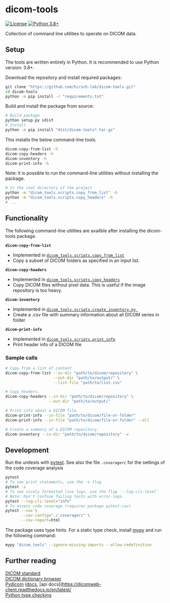 # dicom-tools

[![License](https://img.shields.io/pypi/l/roc-utils)](https://github.com/hirsch-lab/dicom-tools/blob/main/LICENSE)
[![Python 3.8+](https://img.shields.io/badge/python-3.8+-blue.svg)](https://www.python.org/downloads/)

Collection of command line utilities to operate on DICOM data.

## Setup


The tools are written entirely in Python. It is recommended to use Python version: 3.8+. 

Download the repository and install required packages:

```bash
git clone "https://github.com/hirsch-lab/dicom-tools.git"
cd dicom-tools
python -m pip install -r "requirements.txt"
```

Build and install the package from source:

```bash
# Build package
python setup.py sdist
# Install
python -m pip install "dist/dicom-tools*.tar.gz"
```

This installs the below command-line tools. 

```bash
dicom-copy-from-list -h
dicom-copy-headers -h
dicom-inventory -h
dicom-print-info -h
```

Note: it is possible to run the command-line utilities without installing the package. 

```bash
# In the root directory of the project
python -m "dicom_tools.scripts.copy_from_list" -h
python -m "dicom_tools.scripts.copy_headers" -h
# ...
```


## Functionality

The following command-line utilities are availble after installing the dicom-tools package.

**`dicom-copy-from-list`**

- Implemented in [`dicom_tools.scripts.copy_from_list`](https://github.com/hirsch-lab/dicom-tools/blob/main/dicom_tools/scripts/copy_from_list.py)
- Copy a subset of DICOM folders as specified in an input list.


**`dicom-copy-headers`**

- Implemented in [`dicom_tools.scripts.copy_headers`](https://github.com/hirsch-lab/dicom-tools/blob/main/dicom_tools/scripts/copy_headers.py)
- Copy DICOM files without pixel data. This is useful if the image repository is too heavy.

**`dicom-inventory`**

- Implemented in [`dicom_tools.scripts.create_inventory.py `](https://github.com/hirsch-lab/dicom-tools/blob/main/dicom_tools/scripts/create_inventory.py)
- Create a .csv file with summary information about all DICOM series in folder

**`dicom-print-info`**

- Implemented in [`dicom_tools.scripts.print_info`](https://github.com/hirsch-lab/dicom-tools/blob/main/dicom_tools/scripts/print_info.py)
- Print header info of a DICOM file 


### Sample calls

```bash
# Copy from a list of content
dicom-copy-from-list --in-dir "path/to/dicom/repository" \
                     --out-dir "path/to/output/" \
                     --list-file "path/to/list.csv"

# Copy headers.
dicom-copy-headers --in-dir "path/to/dicom/repository" \
                   --out-dir "path/to/output/"

# Print info about a DICOM file.
dicom-print-info --in-file "path/to/dicom/file-or-folder"
dicom-print-info --in-file "path/to/dicom/file-or-folder" --all

# Create a summary of a DICOM repository.
dicom-inventory --in-dir "path/to/dicom/repository" -v
```


## Development

Run the unitests with [pytest](https://docs.pytest.org/en/stable/). See also the file `.coveragerc` for the settings of the code coverage analysis

```bash
pytest
# To see print statements, use the -s flag
pytest -s 
# To see nicely formatted live logs, use the flag `--log-cli-level`
# Note: Don't confuse failing tests with error-logs. 
pytest --log-cli-level="info"
# To assess code coverage (requires package pytest-cov)
pytest --cov \
       --cov-config="./.coveragerc" \
       --cov-report=html
```

The package uses type hints. For a static type check, install [mypy](http://mypy-lang.org/) and run the following command:

```bash
mypy "dicom_tools" --ignore-missing-imports --allow-redefinition
```

## Further reading

[DICOM standard](https://www.dicomstandard.org/current)  
[DICOM dictionary browser](https://dicom.innolitics.com/ciods)  
[Pydicom](https://pydicom.github.io/) ([docs](https://pydicom.github.io/pydicom/stable/), [api docs](https://dicomweb-client.readthedocs.io/en/latest/  
[Python type checking](https://realpython.com/python-type-checking)